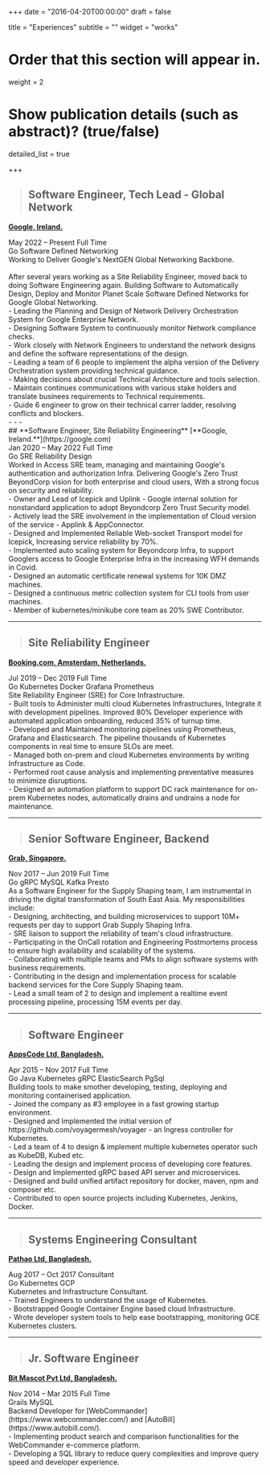 +++
date = "2016-04-20T00:00:00"
draft = false

title = "Experiences"
subtitle = ""
widget = "works"

# Order that this section will appear in.
weight = 2

# Show publication details (such as abstract)? (true/false)
detailed_list = true

+++

> ## **Software Engineer, Tech Lead - Global Network**
[**Google, Ireland.**](https://google.com)<br>
<div class="exp-work-duration">
    <i class="fa fa-calendar" aria-hidden="true"></i>
    <span class="exp-work-duration-date">May 2022 – Present</span>
    <i class="fa fa-tasks" aria-hidden="true"></i>
    <span class="exp-work-type">Full Time</span>
</div>
<div class="exp-work-tech">
    <span>Go</span>
    <span>Software Defined Networking</span>
<div>
<div class="exp-work-desc">
Working to Deliver Google's NextGEN Global Networking Backbone.
<br>
<br>
After several years working as a Site Reliability Engineer, moved back to doing Software Engineering again. 
Building Software to Automatically Design, Deploy and Monitor Planet Scale Software Defined Networks for Google Global Networking.
</div>
<div class=exp-work-worked>
- Leading the Planning and Design of Network Delivery Orchestration System for Google Enterprise Network.<br>
- Designing Software System to continuously monitor Network compliance checks.<br>
- Work closely with Network Engineers to understand the network designs and define the software representations of the design.<br>
- Leading a team of 6 people to implement the alpha version of the Delivery Orchestration system providing technical guidance.<br>
- Making decisions about crucial Technical Architecture and tools selection.<br>
- Maintain continues communications with various stake holders and translate businees requirements to Technical requirements.<br>
- Guide 6 engineer to grow on their technical carrer ladder, resolving conflicts and blockers.<br>
</div>
<div>- - -</div>
## **Software Engineer, Site Reliability Engineering**
[**Google, Ireland.**](https://google.com)<br>
<div class="exp-work-duration">
    <i class="fa fa-calendar" aria-hidden="true"></i>
    <span class="exp-work-duration-date">Jan 2020 – May 2022</span>
    <i class="fa fa-tasks" aria-hidden="true"></i>
    <span class="exp-work-type">Full Time</span>
</div>
<div class="exp-work-tech">
    <span>Go</span>
    <span>SRE</span>
    <span>Reliability</span>
    <span>Design</span>
<div>
<div class="exp-work-desc">
Worked in Access SRE team, managing and maintaining Google's authentication and authorization Infra.
Delivering Google's Zero Trust BeyondCorp vision for both enterprise and cloud users, With a strong focus on security and reliability.
</div>
<div class=exp-work-worked>
- Owner and Lead of Icepick and Uplink - Google internal solution for nonstandard application to adopt Beyondcorp Zero Trust Security model.<br>
- Actively lead the SRE involvement in the implementation of Cloud version of the service - Applink & AppConnector.<br>
- Designed and Implemented Reliable Web-socket Transport model for Icepick, Increasing service reliability by 70%.<br>
- Implemented auto scaling system for Beyondcorp Infra, to support Googlers access to Google Enterprise Infra in the increasing WFH demands in Covid.<br>
- Designed an automatic certificate renewal systems for 10K DMZ machines.<br>
- Designed a continuous metric collection system for CLI tools from user machines.<br>
- Member of kubernetes/minikube core team as 20% SWE Contributor.<br>
</div>

----

> ## **Site Reliability Engineer**
[**Booking.com, Amsterdam, Netherlands.**](https://booking.com)<br>
<div class="exp-work-duration">
    <i class="fa fa-calendar" aria-hidden="true"></i>
    <span class="exp-work-duration-date">Jul 2019 – Dec 2019</span>
    <i class="fa fa-tasks" aria-hidden="true"></i>
    <span class="exp-work-type">Full Time</span>
</div>
<div class="exp-work-tech">
    <span>Go</span>
    <span>Kubernetes</span>
    <span>Docker</span>
    <span>Grafana</span>
    <span>Prometheus</span>
<div>
<div class="exp-work-desc">
Site Reliability Engineer (SRE) for Core Infrastructure.
</div>
<div class=exp-work-worked>
- Built tools to Administer multi cloud Kubernetes Infrastructures, Integrate it with development pipelines. Improved 80% Developer experience with automated application onboarding, reduced 35% of turnup time.<br>
- Developed and Maintained monitoring pipelines using Prometheus, Grafana and Elasticsearch. The pipeline thousands of Kubernetes components in real time to ensure SLOs are meet.<br> 
- Managed both on-prem and cloud Kubernetes environments by writing Infrastructure as Code.<br> 
- Performed root cause analysis and implementing preventative measures to minimize disruptions.<br>
- Designed an automation platform to support DC rack maintenance for on-prem Kubernetes nodes, automatically drains and undrains a node for maintenance.<br>
</div>

----


> ## **Senior Software Engineer, Backend**
[**Grab, Singapore.**](https://grab.com)<br>
<div class="exp-work-duration">
    <i class="fa fa-calendar" aria-hidden="true"></i>
    <span class="exp-work-duration-date">Nov 2017 – Jun 2019</span>
    <i class="fa fa-tasks" aria-hidden="true"></i>
    <span class="exp-work-type">Full Time</span>
</div>
<div class="exp-work-tech">
    <span>Go</span>
    <span>gRPC</span>
    <span>MySQL</span>
    <span>Kafka</span>
    <span>Presto</span>
<div>
<div class="exp-work-desc">
As a Software Engineer for the Supply Shaping team, I am instrumental in driving the digital transformation of South East Asia. My responsibilities include:<br>
<div class=exp-work-worked>
- Designing, architecting, and building microservices to support 10M+ requests per day to support Grab Supply Shaping Infra.<br>
- SRE liaison to support the reliability of team's cloud infrastructure.<br>
- Participating in the OnCall rotation and Engineering Postmortems process to ensure high availability and scalability of the systems.<br>
- Collaborating with multiple teams and PMs to align software systems with business requirements.<br>
- Contributing in the design and implementation process for scalable backend services for the Core Supply Shaping team.<br>
- Lead a small team of 2 to design and implement a realtime event processing pipeline, processing 15M events per day.<br>
</div>

----

> ## **Software Engineer**
[**AppsCode Ltd, Bangladesh.**](https://appscode.com)<br>
<div class="exp-work-duration">
    <i class="fa fa-calendar" aria-hidden="true"></i>
    <span class="exp-work-duration-date">Apr 2015 – Nov 2017</span>
    <i class="fa fa-tasks" aria-hidden="true"></i>
    <span class="exp-work-type">Full Time</span>
</div>
<div class="exp-work-tech">
    <span>Go</span>
    <span>Java</span>
    <span>Kubernetes</span>
    <span>gRPC</span>
    <span>ElasticSearch</span>
    <span>PgSql</span>
<div>
<div class="exp-work-desc">
Building tools to make smother developing, testing, deploying and monitoring containerised application.<br>
</div>
<div class=exp-work-worked>
 - Joined the company as #3 employee in a fast growing startup environment.<br>
- Designed and Implemented the initial version of https://github.com/voyagermesh/voyager - an Ingress controller for Kubernetes.<br>
- Led a team of 4 to design & implement multiple kubernetes operator such as KubeDB, Kubed etc.<br>
- Leading the design and implement process of developing core features.<br>
- Design and Implemented gRPC based API server and microservices.<br>
- Designed and build unified artifact repository for docker, maven, npm and composer etc.<br>
- Contributed to open source projects including Kubernetes, Jenkins, Docker.<br>
</div>

----


> ## **Systems Engineering Consultant**
[**Pathao Ltd, Bangladesh.**](https://pathao.com)<br>
<div class="exp-work-duration">
    <i class="fa fa-calendar" aria-hidden="true"></i>
    <span class="exp-work-duration-date">Aug 2017 – Oct 2017</span>
    <i class="fa fa-tasks" aria-hidden="true"></i>
    <span class="exp-work-type">Consultant</span>
</div>
<div class="exp-work-tech">
    <span>Go</span>
    <span>Kubernetes</span>
    <span>GCP</span>
<div>
<div class="exp-work-desc">
Kubernetes and Infrastructure Consultant.<br>
</div>
<div class=exp-work-worked>
 - Trained Engineers to understand the usage of Kubernetes.<br>
 - Bootstrapped Google Container Engine based cloud Infrastructure.<br>
 - Wrote developer system tools to help ease bootstrapping, monitoring GCE Kubernetes clusters.<br>

----

> ## **Jr. Software Engineer**
[**Bit Mascot Pvt Ltd, Bangladesh.**](http://www.bitmascot.com/)<br>
<div class="exp-work-duration">
    <i class="fa fa-calendar" aria-hidden="true"></i>
    <span class="exp-work-duration-date">Nov 2014 – Mar 2015</span>
    <i class="fa fa-tasks" aria-hidden="true"></i>
    <span class="exp-work-type">Full Time</span>
</div>
<div class=exp-work-tech>
    <span>Grails</span>
    <span>MySQL</span>
<div>
<div class="exp-work-desc">
Backend Developer for [WebCommander](https://www.webcommander.com/) and [AutoBill](https://www.autobill.com/).<br>
</div>
<div class=exp-work-worked>
- Implementing product search and comparison functionalities for the WebCommander e-commerce platform.<br>
- Developing a SQL library to reduce query complexities and improve query speed and developer experience.<br>
 </div>

